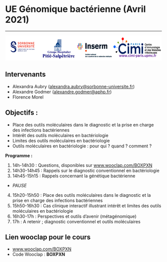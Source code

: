 # UE Génomique bactérienne (Avril 2021)
---

<p align="center">
  <img src="Images/logo.png" width="600" height="80">
</p>

## Intervenants 
- Alexandra Aubry (alexandra.aubry@sorbonne-universite.fr)
- Alexandre Godmer (alexandre.godmer@aphp.fr) 
- Florence Morel

## Objectifs : 
- Place des outils moléculaires dans le diagnostic et la prise en charge des infections bactériennes
- Intérêt des outils moléculaires en bactériologie
- Limites des outils moléculaires en bactériologie
- Outils moléculaires en bactériologie : pour qui ? quand ? comment ?

**Programme :**
1. 14h-14h30 : Questions, disponibles sur www.wooclap.com/BOXPXN 	
2. 14h30-14h45 : Rappels sur le diagnostic conventionnel en bactériologie 	
3. 14h45-15h15 : Rappels concernant la génétique bactérienne	
- *PAUSE*
4. 15h20-15h50 : Place des outils moléculaires dans le diagnostic et la prise en charge des infections bactériennes
5. 15h50-16h30 : Cas clinique interactif illustrant intérêt et limites des outils moléculaires en bactériologie	
6. 16h30-17h : Perspectives et outils d’avenir (métagénomique)		
7. 17h : A retenir ; diagnostic conventionnel et outils moléculaires	

## Lien wooclap pour le cours
- www.wooclap.com/BOXPXN 
- Code Wooclap : **BOXPXN**

